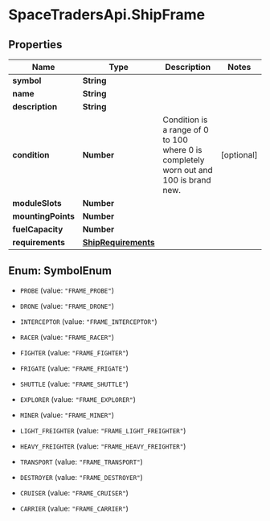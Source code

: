 # SpaceTradersApi.ShipFrame

## Properties

Name | Type | Description | Notes
------------ | ------------- | ------------- | -------------
**symbol** | **String** |  | 
**name** | **String** |  | 
**description** | **String** |  | 
**condition** | **Number** | Condition is a range of 0 to 100 where 0 is completely worn out and 100 is brand new. | [optional] 
**moduleSlots** | **Number** |  | 
**mountingPoints** | **Number** |  | 
**fuelCapacity** | **Number** |  | 
**requirements** | [**ShipRequirements**](ShipRequirements.md) |  | 



## Enum: SymbolEnum


* `PROBE` (value: `"FRAME_PROBE"`)

* `DRONE` (value: `"FRAME_DRONE"`)

* `INTERCEPTOR` (value: `"FRAME_INTERCEPTOR"`)

* `RACER` (value: `"FRAME_RACER"`)

* `FIGHTER` (value: `"FRAME_FIGHTER"`)

* `FRIGATE` (value: `"FRAME_FRIGATE"`)

* `SHUTTLE` (value: `"FRAME_SHUTTLE"`)

* `EXPLORER` (value: `"FRAME_EXPLORER"`)

* `MINER` (value: `"FRAME_MINER"`)

* `LIGHT_FREIGHTER` (value: `"FRAME_LIGHT_FREIGHTER"`)

* `HEAVY_FREIGHTER` (value: `"FRAME_HEAVY_FREIGHTER"`)

* `TRANSPORT` (value: `"FRAME_TRANSPORT"`)

* `DESTROYER` (value: `"FRAME_DESTROYER"`)

* `CRUISER` (value: `"FRAME_CRUISER"`)

* `CARRIER` (value: `"FRAME_CARRIER"`)




